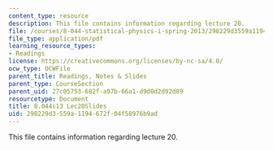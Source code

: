 ```yaml
---
content_type: resource
description: This file contains information regarding lecture 20.
file: /courses/8-044-statistical-physics-i-spring-2013/298229d3559a1194672f04f58976b9ad_MIT8_044S13_L20.pdf
file_type: application/pdf
learning_resource_types:
- Readings
license: https://creativecommons.org/licenses/by-nc-sa/4.0/
ocw_type: OCWFile
parent_title: Readings, Notes & Slides
parent_type: CourseSection
parent_uid: 27c05753-682f-a97b-66a1-d9d0d2d92d89
resourcetype: Document
title: 8.044s13 Lec20Slides
uid: 298229d3-559a-1194-672f-04f58976b9ad
---
```

This file contains information regarding lecture 20.